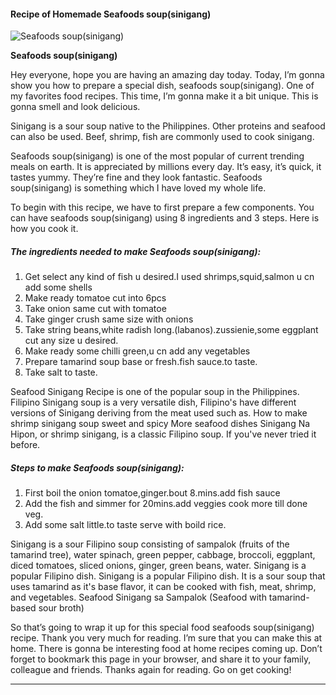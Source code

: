             

#### Recipe of Homemade Seafoods soup(sinigang)

![Seafoods soup(sinigang)](https://img-global.cpcdn.com/recipes/5592204054102016/751x532cq70/seafoods-soupsinigang-recipe-main-photo.jpg)

**Seafoods soup(sinigang)**

Hey everyone, hope you are having an amazing day today. Today, I’m gonna show you how to prepare a special dish, seafoods soup(sinigang). One of my favorites food recipes. This time, I’m gonna make it a bit unique. This is gonna smell and look delicious.

Sinigang is a sour soup native to the Philippines. Other proteins and seafood can also be used. Beef, shrimp, fish are commonly used to cook sinigang.

Seafoods soup(sinigang) is one of the most popular of current trending meals on earth. It is appreciated by millions every day. It’s easy, it’s quick, it tastes yummy. They’re fine and they look fantastic. Seafoods soup(sinigang) is something which I have loved my whole life.

To begin with this recipe, we have to first prepare a few components. You can have seafoods soup(sinigang) using 8 ingredients and 3 steps. Here is how you cook it.

##### The ingredients needed to make Seafoods soup(sinigang):

1.  Get select any kind of fish u desired.I used shrimps,squid,salmon u cn add some shells
2.  Make ready tomatoe cut into 6pcs
3.  Take onion same cut with tomatoe
4.  Take ginger crush same size with onions
5.  Take string beans,white radish long.(labanos).zussienie,some eggplant cut any size u desired.
6.  Make ready some chilli green,u cn add any vegetables
7.  Prepare tamarind soup base or fresh.fish sauce.to taste.
8.  Take salt to taste.

Seafood Sinigang Recipe is one of the popular soup in the Philippines. Filipino Sinigang soup is a very versatile dish, Filipino's have different versions of Sinigang deriving from the meat used such as. How to make shrimp sinigang soup sweet and spicy More seafood dishes Sinigang Na Hipon, or shrimp sinigang, is a classic Filipino soup. If you've never tried it before.

##### Steps to make Seafoods soup(sinigang):

1.  First boil the onion tomatoe,ginger.bout 8.mins.add fish sauce
2.  Add the fish and simmer for 20mins.add veggies cook more till done veg.
3.  Add some salt little.to taste serve with boild rice.

Sinigang is a sour Filipino soup consisting of sampalok (fruits of the tamarind tree), water spinach, green pepper, cabbage, broccoli, eggplant, diced tomatoes, sliced onions, ginger, green beans, water. Sinigang is a popular Filipino dish. Sinigang is a popular Filipino dish. It is a sour soup that uses tamarind as it's base flavor, it can be cooked with fish, meat, shrimp, and vegetables. Seafood Sinigang sa Sampalok (Seafood with tamarind-based sour broth)

So that’s going to wrap it up for this special food seafoods soup(sinigang) recipe. Thank you very much for reading. I’m sure that you can make this at home. There is gonna be interesting food at home recipes coming up. Don’t forget to bookmark this page in your browser, and share it to your family, colleague and friends. Thanks again for reading. Go on get cooking!

* * *